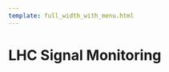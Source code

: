 ```yaml
---
template: full_width_with_menu.html
---
```


# LHC Signal Monitoring

<!-- This is a gallery of example notebooks about LHC Signal Monitoring project.

[<img class="open_in_swan" data-path="lhc" alt="Open this Gallery in SWAN" src="https://swanserver.web.cern.ch/swanserver/images/badge_swan_white_150.png">][gallery_url]

## How to use the project
#### API and Metadata
In order to use the project, API has to be installed with a python package installer as

```python
pip install --user lhcsmapi
```
Check the latest version at [https://pypi.org/project/lhcsmapi/](https://pypi.org/project/lhcsmapi/)

The API relies on external python packages which have to be installed in a similar manner. The list of packages is stored in the <u><i>requirements.txt</i></u> file.

The documentation for the API is stored at [http://cern.ch/lhc-sm-api](http://cern.ch/lhc-sm-api).

The repository of the API is available at a GitLab [http://gitlab.cern.ch/lhcdata/lhc-sm-api](http://gitlab.cern.ch/lhcdata/lhc-sm-api).

#### Applications
The beta versions of the use cases are versioned at a gitlab repository [http://gitlab.cern.ch/lhcdata/lhc-sm-apps](http://gitlab.cern.ch/lhcdata/lhc-sm-apps)
The applications are typically divided into two stages: (i) a detailed analysis of a single event (day, ramp-up, FPA) in order to get the features right; (ii) this analysis is followed by an analysis of many events to get the right features (at scale).

## Use cases

#### Beam mode filtering
This module extracts beam mode indices corresponding to current ramp-up from the injection through the stable beams, over a certain period of time.

* [BmManyDays](lhc-sm/beam_mode/BmManyDays.xxxx)

#### Quench heater
This analysis module is suited for querying quench heater signals during discharge, i.e., voltage and current (for main dipole magnets), selected during a single day.

* [QhSingleDay](lhc-sm/quench_heater/QhSingleDay.xxxx)

#### Power converter
Analysis of a single Post Mortem dump of a power converter selected during a single day, or many in a given period of time.

* [FgcSingleDay](lhc-sm/power_converter/FgcSingleDay.xxxx)
* [FgcManyDays](lhc-sm/power_converter/FgcManyDays.xxxx)

#### Earth current
Analysis of the grounding network during an FPA in a given period of time.

* [EcManyFpas](lhc-sm/earth_current/EcManyFpas.xxxx)

#### Voltage feeler
Analysis of the voltage feeler behavior during a single, or many, current ramp-up.

* [VfSingleRamp](lhc-sm/voltage_feeler/VfSingleRamp.xxxx)
* [VfManyRamps](lhc-sm/voltage_feeler/VfManyRamps.xxxx)

#### Busbar
This module calculates busbar and magnet resistances corresponding to a current ramp-up.

* [BbSingleRamp](lhc-sm/busbar/BbSingleRamp.xxxx)
* [BbManyRamps](lhc-sm/busbar/BbManyRamps.xxxx) -->